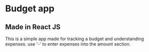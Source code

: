 # Budget app


## Made in React JS
This is a simple app made for tracking a budget and understanding expenses.
use '-' to enter expenses into the amount section.


 
